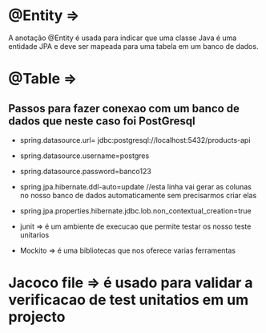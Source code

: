 # @Entity =>
A anotação @Entity é usada para indicar que uma classe Java é uma 
entidade JPA e deve ser mapeada para uma tabela em um banco de dados.

# @Table => 


## Passos para fazer conexao com um banco de dados que neste caso foi PostGresql
* spring.datasource.url= jdbc:postgresql://localhost:5432/products-api
* spring.datasource.username=postgres
* spring.datasource.password=banco123
* spring.jpa.hibernate.ddl-auto=update //esta linha vai gerar as colunas no nosso banco de dados automaticamente sem precisarmos criar elas


* spring.jpa.properties.hibernate.jdbc.lob.non_contextual_creation=true
* junit => é um ambiente de execucao que permite testar os nosso teste unitarios
* Mockito => é uma bibliotecas que nos oferece varias ferramentas 

# Jacoco file => é usado para validar a verificacao de test unitatios em um projecto